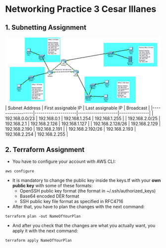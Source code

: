 # Networking Practice 3 Cesar Illanes
## 1. Subnetting Assignment
<img src="Topology.png" alt="Topology">
| Subnet Address   | First assignable IP | Last assignable IP | Broadcast     |
|------------------|---------------------|--------------------|---------------|
| 192.168.0.0/23   | 192.168.0.1         | 192.168.1.254      | 192.168.1.255 |
| 192.168.2.0/25   | 192.168.2.1         | 192.168.2.126      | 192.168.1.127 |
| 192.168.2.128/26 | 192.168.2.129       | 192.168.2.190      | 192.168.2.191 |
| 192.168.2.192/26 | 192.168.2.193       | 192.168.2.254      | 192.168.2.255 |

## 2. Terraform Assignment
* You have to configure your account with AWS CLI:
```
aws configure
```
* It is mandatory to change the public key inside the keys.tf with your **own public key** with some of these formats:
  * OpenSSH public key format (the format in ~/.ssh/authorized_keys)
  * Base64 encoded DER format
  * SSH public key file format as specified in RFC4716
* After that, you have to plan the changes with the next command:
```
terraform plan -out NameOfYourPlan
```
* And after you check that the changes are what you actually want, you apply it with the next command:
```
terraform apply NameOfYourPlan
```
